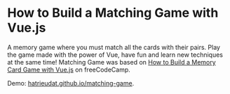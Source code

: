 # How to Build a Matching Game with Vue.js
A memory game where you must match all the cards with their pairs. Play the game made with the power of Vue, have fun and learn new techniques at the same time! Matching Game was based on [How to Build a Memory Card Game with Vue.js](https://www.freecodecamp.org/news/how-to-build-a-memory-card-game-with-vuejs/) on freeCodeCamp.

Demo: [hatrieudat.github.io/matching-game](https://hatrieudat.github.io/matching-game/).
